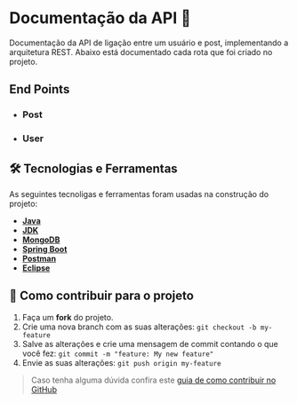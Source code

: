 # Documentação da API 📜
Documentação da API de ligação entre um usuário e post, implementando a arquitetura REST. Abaixo está documentado cada rota que foi criado no projeto.

## End Points

- <h3> Post </h3>

- <h3> User </h3>

## 🛠 Tecnologias e Ferramentas

As seguintes tecnoligas e ferramentas foram usadas na construção do projeto:

- **[Java](https://www.java.com/pt-BR/)**
- **[JDK](https://www.oracle.com/br/java/technologies/downloads/)**
- **[MongoDB](https://www.mongodb.com/pt-br/cloud/atlas/lp/try4)**
- **[Spring Boot](https://spring.io/projects/spring-boot)**
- **[Postman](https://www.postman.com/)**
- **[Eclipse](https://eclipseide.org/)**

## 💪 Como contribuir para o projeto

1. Faça um **fork** do projeto.
2. Crie uma nova branch com as suas alterações: `git checkout -b my-feature`
3. Salve as alterações e crie uma mensagem de commit contando o que você fez: `git commit -m "feature: My new feature"`
4. Envie as suas alterações: `git push origin my-feature`
> Caso tenha alguma dúvida confira este [guia de como contribuir no GitHub](https://www.linkedin.com/pulse/como-contribuir-em-um-projeto-open-source-github-f%C3%A1bio-amaral/?originalSubdomain=pt)
